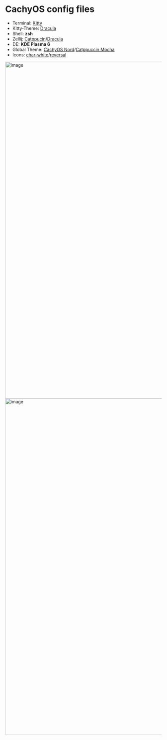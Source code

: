 # CachyOS config files
- Terminal: [Kitty](https://sw.kovidgoyal.net/kitty/)
- Kitty-Theme: [Dracula](https://github.com/dracula/kitty)
- Shell: **zsh**
- Zellij: [Catppucin](https://github.com/catppuccin/zellij)/[Dracula](https://github.com/dracula/zellij)
- DE: **KDE Plasma 6**
- Global Theme: [CachyOS Nord](https://store.kde.org/p/2041727)/[Catppuccin Mocha](https://store.kde.org/p/2269983)
- Icons: [char-white](https://github.com/CachyOS/char-white)/[reversal](https://store.kde.org/p/1340791)
<img width="1920" height="1080" alt="image" src="https://github.com/user-attachments/assets/99bb6049-99ed-46e9-b531-e71a45010edc" />

<img width="1920" height="1080" alt="image" src="https://github.com/user-attachments/assets/54e06633-ff05-487d-93bf-3a3db9e01d48" />

